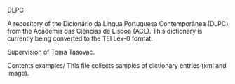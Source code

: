 DLPC

A repository of the Dicionário da Língua Portuguesa Contemporânea (DLPC) from the Academia das Ciências de Lisboa (ACL).
This dictionary is currently being converted to the TEI Lex-0 format.

Supervision of Toma Tasovac.

Contents
examples/
This file collects samples of dictionary entries (xml and image).
